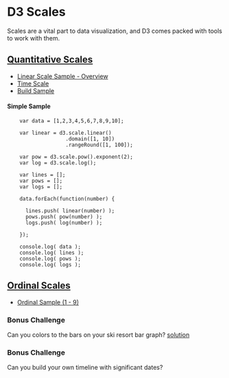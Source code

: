 D3 Scales
=========
Scales are a vital part to data visualization, and D3 comes packed with tools to work with them.

[Quantitative Scales](https://github.com/mbostock/d3/wiki/Quantitative-Scales)
---------------------
* [Linear Scale Sample - Overview](http://jsbin.com/qaqesi/9/quiet)
* [Time Scale](http://jsbin.com/liqago/4/quiet)
* [Build Sample](http://jsbin.com/qaqesi/1/edit)

#### Simple Sample

        var data = [1,2,3,4,5,6,7,8,9,10];
        
        var linear = d3.scale.linear() 
                       .domain([1, 10]) 
                       .rangeRound([1, 100]);   
        
        var pow = d3.scale.pow().exponent(2);
        var log = d3.scale.log();
        
        var lines = [];
        var pows = [];
        var logs = [];
        
        data.forEach(function(number) {
          
          lines.push( linear(number) );
          pows.push( pow(number) );
          logs.push( log(number) );
          
        });
        
        console.log( data );
        console.log( lines );
        console.log( pows );
        console.log( logs );


[Ordinal Scales](https://github.com/mbostock/d3/wiki/Ordinal-Scales)
---------------------
* [Ordinal Sample (1 - 9)](http://jsbin.com/sabuwo/1/edit) 


### Bonus Challenge
Can you colors to the bars on your ski resort bar graph?
[solution](http://jsbin.com/nubuxe/1/quiet)

### Bonus Challenge
Can you build your own timeline with significant dates?

